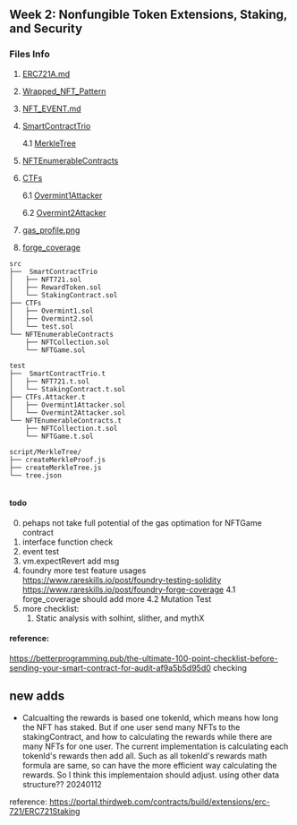 
## Week 2: Nonfungible Token Extensions, Staking, and Security


### Files Info
1. [ERC721A.md](ERC721A.md)
2. [Wrapped_NFT_Pattern](Wrapped_NFT_Pattern.md)
3. [NFT_EVENT.md](NFT_EVENT.md)   
4. [SmartContractTrio](<src/ SmartContractTrio>)

    4.1 [MerkleTree](script/MerkleTree)

5. [NFTEnumerableContracts](src/NFTEnumerableContracts)
6. [CTFs](src/CTFs)

    6.1 [Overmint1Attacker](test/CTFs.Attacker.t/Overmint1Attacker.sol)
    
    6.2 [Overmint2Attacker](test/CTFs.Attacker.t/Overmint2Attacker.sol)
7. [gas_profile.png](gas_profile.png)
8. [forge_coverage](forge_coverage.png)

```
src
├──  SmartContractTrio
│   ├── NFT721.sol
│   ├── RewardToken.sol
│   └── StakingContract.sol
├── CTFs
│   ├── Overmint1.sol
│   ├── Overmint2.sol
│   └── test.sol
└── NFTEnumerableContracts
    ├── NFTCollection.sol
    └── NFTGame.sol

test
├──  SmartContractTrio.t
│   ├── NFT721.t.sol
│   └── StakingContract.t.sol
├── CTFs.Attacker.t
│   ├── Overmint1Attacker.sol
│   └── Overmint2Attacker.sol
└── NFTEnumerableContracts.t
    ├── NFTCollection.t.sol
    └── NFTGame.t.sol

script/MerkleTree/
├── createMerkleProof.js
├── createMerkleTree.js
└── tree.json


```


#### todo
0. pehaps not take full potential of the gas optimation for  NFTGame contract 
1. interface function check
2. event test 
3. vm.expectRevert add msg
4. foundry more test feature usages
    https://www.rareskills.io/post/foundry-testing-solidity
    https://www.rareskills.io/post/foundry-forge-coverage
    4.1 forge_coverage should add more
    4.2 Mutation Test
5. more checklist: 
    1. Static analysis with solhint, slither, and mythX

#### reference: 
https://betterprogramming.pub/the-ultimate-100-point-checklist-before-sending-your-smart-contract-for-audit-af9a5b5d95d0  checking
    

## new adds

* Calcualting the rewards is based one tokenId, which means how long the NFT has staked. But if one user send many NFTs to the stakingContract, and how to calculating the rewards while there are many NFTs for one user. The current implementation is calculating each tokenId's rewards then add all. Such as all tokenId's rewards math formula are same, so can have the more efficient way calculating the rewards. So I think  this implementaion should adjust. using other data structure?? 20240112

reference: https://portal.thirdweb.com/contracts/build/extensions/erc-721/ERC721Staking
